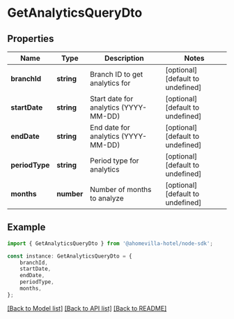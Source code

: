 # GetAnalyticsQueryDto


## Properties

Name | Type | Description | Notes
------------ | ------------- | ------------- | -------------
**branchId** | **string** | Branch ID to get analytics for | [optional] [default to undefined]
**startDate** | **string** | Start date for analytics (YYYY-MM-DD) | [optional] [default to undefined]
**endDate** | **string** | End date for analytics (YYYY-MM-DD) | [optional] [default to undefined]
**periodType** | **string** | Period type for analytics | [optional] [default to undefined]
**months** | **number** | Number of months to analyze | [optional] [default to undefined]

## Example

```typescript
import { GetAnalyticsQueryDto } from '@ahomevilla-hotel/node-sdk';

const instance: GetAnalyticsQueryDto = {
    branchId,
    startDate,
    endDate,
    periodType,
    months,
};
```

[[Back to Model list]](../README.md#documentation-for-models) [[Back to API list]](../README.md#documentation-for-api-endpoints) [[Back to README]](../README.md)
